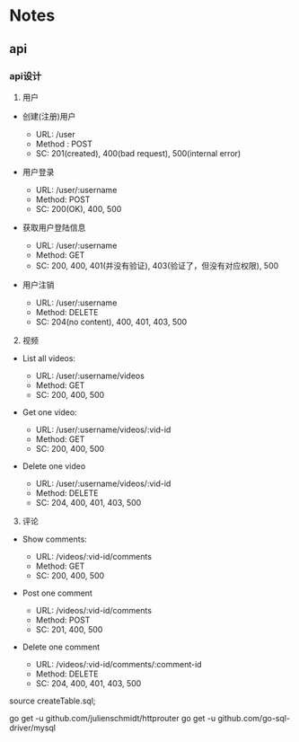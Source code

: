 # Notes

## api

### api设计
1. 用户
- 创建(注册)用户
    - URL: /user
    - Method : POST
    - SC: 201(created), 400(bad request), 500(internal error)

- 用户登录
    - URL: /user/:username
    - Method: POST
    - SC: 200(OK), 400, 500

- 获取用户登陆信息
    - URL: /user/:username
    - Method: GET
    - SC: 200, 400, 401(并没有验证), 403(验证了，但没有对应权限), 500

- 用户注销
    - URL: /user/:username
    - Method: DELETE
    - SC: 204(no content), 400, 401, 403, 500

2. 视频

- List all videos:
    - URL: /user/:username/videos
    - Method: GET
    - SC: 200, 400, 500

- Get one video:
    - URL: /user/:username/videos/:vid-id
    - Method: GET
    - SC: 200, 400, 500

- Delete one video
    - URL: /user/:username/videos/:vid-id
    - Method: DELETE
    - SC: 204, 400, 401, 403, 500

3. 评论

- Show comments:
    - URL: /videos/:vid-id/comments
    - Method: GET
    - SC: 200, 400, 500

- Post one comment
    - URL: /videos/:vid-id/comments
    - Method: POST
    - SC: 201, 400, 500 

- Delete one comment
    - URL: /videos/:vid-id/comments/:comment-id
    - Method: DELETE
    - SC: 204, 400, 401, 403, 500


source createTable.sql;

go get -u github.com/julienschmidt/httprouter
go get -u github.com/go-sql-driver/mysql